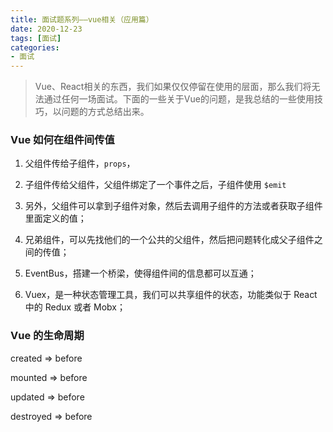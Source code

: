 ```yaml
---
title: 面试题系列——vue相关（应用篇）
date: 2020-12-23
tags: [面试]
categories: 
- 面试
---
```


> Vue、React相关的东西，我们如果仅仅停留在使用的层面，那么我们将无法通过任何一场面试。下面的一些关于Vue的问题，是我总结的一些使用技巧，以问题的方式总结出来。

### Vue 如何在组件间传值

1. 父组件传给子组件，`props`，

2. 子组件传给父组件，父组件绑定了一个事件之后，子组件使用 `$emit` 

3. 另外，父组件可以拿到子组件对象，然后去调用子组件的方法或者获取子组件里面定义的值；

4. 兄弟组件，可以先找他们的一个公共的父组件，然后把问题转化成父子组件之间的传值；

5. EventBus，搭建一个桥梁，使得组件间的信息都可以互通；

6. Vuex，是一种状态管理工具，我们可以共享组件的状态，功能类似于 React 中的 Redux 或者 Mobx；

### Vue 的生命周期

created => before

mounted => before

updated => before 

destroyed => before

### 